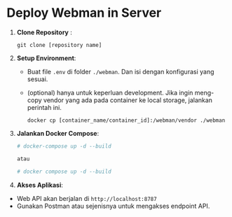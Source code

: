 # Deploy Webman in Server

1. **Clone Repository** :

   `git clone [repository name]`

2. **Setup Environment**:

   - Buat file `.env` di folder `./webman`. Dan isi dengan konfigurasi yang sesuai.
   - (optional) hanya untuk keperluan development. Jika ingin meng-copy vendor yang ada pada container ke local storage, jalankan perintah ini.

     `docker cp [container_name/container_id]:/webman/vendor ./webman`

3. **Jalankan Docker Compose**:

   ```bash
   # docker-compose up -d --build

   atau

   # docker compose up -d --build
   ```

4. **Akses Aplikasi**:

- Web API akan berjalan di `http://localhost:8787`
- Gunakan Postman atau sejenisnya untuk mengakses endpoint API.
